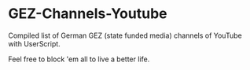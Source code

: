 # GEZ-Channels-Youtube
Compiled list of German GEZ (state funded media) channels of YouTube with UserScript.

Feel free to block 'em all to live a better life.
